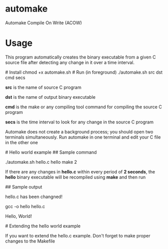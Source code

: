 # automake
Automake Compile On Write (ACOW)
# Usage
<p>This program automatically creates the binary executable from a given C source file after detecting any change in it over a time interval.</p>
# Install
chmod +x automake.sh
# Run (in foreground)
./automake.sh src dst cmd secs
<p><b>src</b> is the name of source C program</p>
<p><b>dst</b> is the name of output binary executable</p>
<p><b>cmd</b> is the make or any compiling tool command for compiling the source C program</p>
<p><b>secs</b> is the time interval to look for any change in the source C program</p>
<p>Automake does not create a background process; you should open two terminals simultaneously. Run automake in one terminal and edit your C file in the other one</p>
# Hello world example
## Sample command
<p>./automake.sh hello.c hello make 2</p>
<p>If there are any changes in <b>hello.c</b> within every period of <b>2 seconds</b>, the <b>hello</b> binary executable will be recompiled using <b>make</b> and then run</p>
## Sample output
<p>hello.c has been changned!</p>
<p>gcc  -o hello hello.c</p>
<p>Hello, World!</p>
# Extending the hello world example
<p>If you want to extend the hello.c example. Don't forget to make proper changes to the Makefile</p>
